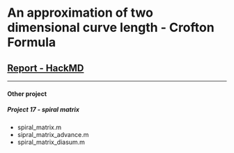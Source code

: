 # An approximation of two dimensional curve length - Crofton Formula
## [Report - HackMD](https://hackmd.io/@Skychocowhite/Hy64kAPTS)
***

#### Other project
##### Project 17 - spiral matrix
* spiral_matrix.m
* sipral_matrix_advance.m
* spiral_matrix_diasum.m
